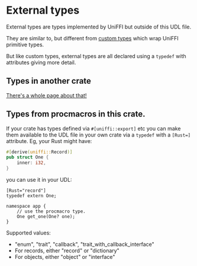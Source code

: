 # External types

External types are types implemented by UniFFI but outside of this UDL file.

They are similar to, but different from [custom types](./custom_types.md) which wrap UniFFI primitive types.

But like custom types, external types are all declared using a `typedef` with attributes
giving more detail.

## Types in another crate

[There's a whole page about that!](./ext_types_external.md)

## Types from procmacros in this crate.

If your crate has types defined via `#[uniffi::export]` etc you can make them available
to the UDL file in your own crate via a `typedef` with a `[Rust=]` attribute. Eg, your Rust
might have:

```rust
#[derive(uniffi::Record)]
pub struct One {
    inner: i32,
}
```
you can use it in your UDL:

```idl
[Rust="record"]
typedef extern One;

namespace app {
    // use the procmacro type.
    One get_one(One? one);
}

```

Supported values:
*  "enum", "trait", "callback", "trait_with_callback_interface"
* For records, either "record" or "dictionary"
* For objects, either "object" or "interface"
